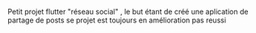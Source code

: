 Petit projet flutter  "réseau social" , le but étant de créé une aplication de partage de posts 
se projet est toujours en amélioration 
pas reussi 
